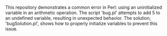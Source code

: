 This repository demonstrates a common error in Perl: using an uninitialized variable in an arithmetic operation.  The script 'bug.pl' attempts to add 5 to an undefined variable, resulting in unexpected behavior. The solution, 'bugSolution.pl', shows how to properly initialize variables to prevent this issue.